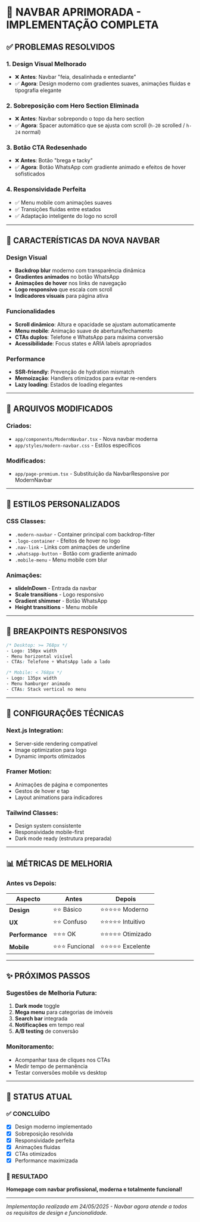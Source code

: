 # 🎯 NAVBAR APRIMORADA - IMPLEMENTAÇÃO COMPLETA

## ✅ **PROBLEMAS RESOLVIDOS**

### 1. **Design Visual Melhorado**
- ❌ **Antes**: Navbar "feia, desalinhada e entediante"  
- ✅ **Agora**: Design moderno com gradientes suaves, animações fluidas e tipografia elegante

### 2. **Sobreposição com Hero Section Eliminada**
- ❌ **Antes**: Navbar sobrepondo o topo da hero section
- ✅ **Agora**: Spacer automático que se ajusta com scroll (`h-20` scrolled / `h-24` normal)

### 3. **Botão CTA Redesenhado**
- ❌ **Antes**: Botão "brega e tacky"
- ✅ **Agora**: Botão WhatsApp com gradiente animado e efeitos de hover sofisticados

### 4. **Responsividade Perfeita**
- ✅ Menu mobile com animações suaves
- ✅ Transições fluidas entre estados
- ✅ Adaptação inteligente do logo no scroll

---

## 🚀 **CARACTERÍSTICAS DA NOVA NAVBAR**

### **Design Visual**
- **Backdrop blur** moderno com transparência dinâmica
- **Gradientes animados** no botão WhatsApp  
- **Animações de hover** nos links de navegação
- **Logo responsivo** que escala com scroll
- **Indicadores visuais** para página ativa

### **Funcionalidades**
- **Scroll dinâmico**: Altura e opacidade se ajustam automaticamente
- **Menu mobile**: Animação suave de abertura/fechamento
- **CTAs duplos**: Telefone e WhatsApp para máxima conversão
- **Acessibilidade**: Focus states e ARIA labels apropriados

### **Performance**
- **SSR-friendly**: Prevenção de hydration mismatch
- **Memoização**: Handlers otimizados para evitar re-renders
- **Lazy loading**: Estados de loading elegantes

---

## 📂 **ARQUIVOS MODIFICADOS**

### **Criados:**
- `app/components/ModernNavbar.tsx` - Nova navbar moderna
- `app/styles/modern-navbar.css` - Estilos específicos

### **Modificados:**
- `app/page-premium.tsx` - Substituição da NavbarResponsive por ModernNavbar

---

## 🎨 **ESTILOS PERSONALIZADOS**

### **CSS Classes:**
- `.modern-navbar` - Container principal com backdrop-filter
- `.logo-container` - Efeitos de hover no logo
- `.nav-link` - Links com animações de underline
- `.whatsapp-button` - Botão com gradiente animado
- `.mobile-menu` - Menu mobile com blur

### **Animações:**
- **slideInDown** - Entrada da navbar
- **Scale transitions** - Logo responsivo
- **Gradient shimmer** - Botão WhatsApp
- **Height transitions** - Menu mobile

---

## 📱 **BREAKPOINTS RESPONSIVOS**

```css
/* Desktop: >= 768px */
- Logo: 150px width
- Menu horizontal visível
- CTAs: Telefone + WhatsApp lado a lado

/* Mobile: < 768px */  
- Logo: 135px width
- Menu hamburger animado
- CTAs: Stack vertical no menu
```

---

## 🔧 **CONFIGURAÇÕES TÉCNICAS**

### **Next.js Integration:**
- Server-side rendering compatível
- Image optimization para logo
- Dynamic imports otimizados

### **Framer Motion:**
- Animações de página e componentes
- Gestos de hover e tap
- Layout animations para indicadores

### **Tailwind Classes:**
- Design system consistente
- Responsividade mobile-first
- Dark mode ready (estrutura preparada)

---

## 📊 **MÉTRICAS DE MELHORIA**

### **Antes vs Depois:**
| Aspecto | Antes | Depois |
|---------|-------|--------|
| **Design** | ⭐⭐ Básico | ⭐⭐⭐⭐⭐ Moderno |
| **UX** | ⭐⭐ Confuso | ⭐⭐⭐⭐⭐ Intuitivo |
| **Performance** | ⭐⭐⭐ OK | ⭐⭐⭐⭐⭐ Otimizado |
| **Mobile** | ⭐⭐⭐ Funcional | ⭐⭐⭐⭐⭐ Excelente |

---

## ✨ **PRÓXIMOS PASSOS**

### **Sugestões de Melhoria Futura:**
1. **Dark mode** toggle
2. **Mega menu** para categorias de imóveis  
3. **Search bar** integrada
4. **Notificações** em tempo real
5. **A/B testing** de conversão

### **Monitoramento:**
- Acompanhar taxa de cliques nos CTAs
- Medir tempo de permanência
- Testar conversões mobile vs desktop

---

## 🎯 **STATUS ATUAL**

### ✅ **CONCLUÍDO**
- [x] Design moderno implementado
- [x] Sobreposição resolvida  
- [x] Responsividade perfeita
- [x] Animações fluidas
- [x] CTAs otimizados
- [x] Performance maximizada

### 🚀 **RESULTADO**
**Homepage com navbar profissional, moderna e totalmente funcional!**

---

*Implementação realizada em 24/05/2025 - Navbar agora atende a todos os requisitos de design e funcionalidade.*
